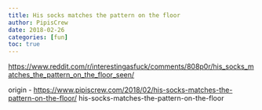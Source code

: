 ```yaml
---
title: His socks matches the pattern on the floor
author: PipisCrew
date: 2018-02-26
categories: [fun]
toc: true
---
```


https://www.reddit.com/r/interestingasfuck/comments/808p0r/his_socks_matches_the_pattern_on_the_floor_seen/

origin - https://www.pipiscrew.com/2018/02/his-socks-matches-the-pattern-on-the-floor/ his-socks-matches-the-pattern-on-the-floor